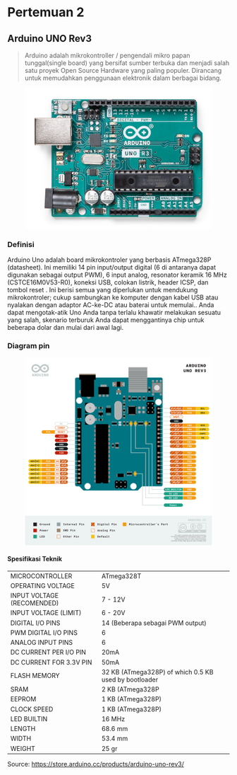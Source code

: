 # Pertemuan 2

<h2>Arduino UNO Rev3</h2>

<blockquote>Arduino adalah mikrokontroller / pengendali mikro papan tunggal(single board) yang bersifat sumber terbuka dan menjadi salah satu proyek Open Source Hardware yang paling populer. Dirancang untuk memudahkan penggunaan elektronik dalam berbagai bidang.</blockquote>

<figure>
	<img src="arduino.jpg" alt="Arduino-Uno-R3">
</figure>

<h3>Definisi</h3>
<p>Arduino Uno adalah board mikrokontroler yang berbasis ATmega328P (datasheet). Ini memiliki 14 pin input/output digital (6 di antaranya dapat digunakan sebagai output PWM), 6 input analog, resonator keramik 16 MHz (CSTCE16M0V53-R0), koneksi USB, colokan listrik, header ICSP, dan tombol reset . Ini berisi semua yang diperlukan untuk mendukung mikrokontroler; cukup sambungkan ke komputer dengan kabel USB atau nyalakan dengan adaptor AC-ke-DC atau baterai untuk memulai.. Anda dapat mengotak-atik Uno Anda tanpa terlalu khawatir melakukan sesuatu yang salah, skenario terburuk Anda dapat menggantinya chip untuk beberapa dolar dan mulai dari awal lagi.</p>

<h3>Diagram pin</h3>
<figure>
	<img src="Pinout-UNOrev3_latest.png" alt="Diagram Pinout">
</figure>

<h4>Spesifikasi Teknik</h4>
<table>
	<tr>
		<td>MICROCONTROLLER</td>
		<td>ATmega328T</td>
	</tr>
	<tr>
		<td>OPERATING VOLTAGE</td>
		<td>5V</td>
	</tr>
	<tr>
		<td>INPUT VOLTAGE (RECOMENDED)</td>
		<td>7 - 12V</td>
	</tr>
	<tr>
		<td>INPUT VOLTAGE (LIMIT)</td>
		<td>6 - 20V</td>
	</tr>
	<tr>
		<td>DIGITAL I/O PINS</td>
		<td>14 (Beberapa sebagai PWM output)</td>
	</tr>
	<tr>
		<td>PWM DIGITAL I/O PINS</td>
		<td>6</td>
	</tr>
	<tr>
		<td>ANALOG INPUT PINS</td>
		<td>6</td>
	</tr>
	<tr>
		<td>DC CURRENT PER I/O PIN</td>
		<td>20mA</td>
	</tr>
	<tr>
		<td>DC CURRENT FOR 3.3V PIN</td>
		<td>50mA</td>
	</tr>
	<tr>
		<td>FLASH MEMORY</td>
		<td>32 KB (ATmega328P) of which 0.5 KB used by bootloader</td>
	</tr>
	<tr>
		<td>SRAM</td>
		<td>2 KB (ATmega328P</td>
	</tr>
	<tr>
		<td>EEPROM</td>
		<td>1 KB (ATmega328P)</td>
	</tr>
	<tr>
		<td>CLOCK SPEED</td>
		<td>1 KB (ATmega328P)</td>
	</tr>
	<tr>
		<td>LED BUILTIN</td>
		<td>16 MHz</td>
	</tr>
	<tr>
		<td>LENGTH</td>
		<td>68.6 mm</td>
	</tr>
	<tr>
		<td>WIDTH</td>
		<td>53.4 mm</td>
	</tr>
	<tr>
		<td>WEIGHT</td>
		<td>25 gr</td>
	</tr>

</table>


Source: https://store.arduino.cc/products/arduino-uno-rev3/
